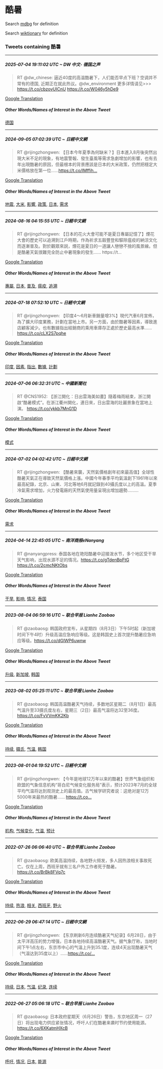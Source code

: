 # 酷暑

Search [mdbg](https://www.mdbg.net/chinese/dictionary?page=worddict&wdrst=0&wdqb=酷暑) for definition

Search [wiktionary](https://en.wiktionary.org/wiki/酷暑) for definition

### Tweets containing 酷暑

___
##### 2025-07-04 19:11:02 UTC ~ DW 中文- 德国之声
> RT @dw_chinese: 逼近40度的高温酷暑下，人们能否早点下班？空调并不常有的德国, 近期正在就此热议。@dw_environment 更多详情请见&gt;&gt;&gt; https://t.co/cbzovUICnU https://t.co/W046y5hDe9

[Google Translation](https://translate.google.com/?hi=en&tab=TT&sl=zh-CN&tl=en&op=translate&text=RT+%40dw_chinese%3A+%E9%80%BC%E8%BF%9140%E5%BA%A6%E7%9A%84%E9%AB%98%E6%B8%A9%E9%85%B7%E6%9A%91%E4%B8%8B%EF%BC%8C%E4%BA%BA%E4%BB%AC%E8%83%BD%E5%90%A6%E6%97%A9%E7%82%B9%E4%B8%8B%E7%8F%AD%EF%BC%9F%E7%A9%BA%E8%B0%83%E5%B9%B6%E4%B8%8D%E5%B8%B8%E6%9C%89%E7%9A%84%E5%BE%B7%E5%9B%BD%2C+%E8%BF%91%E6%9C%9F%E6%AD%A3%E5%9C%A8%E5%B0%B1%E6%AD%A4%E7%83%AD%E8%AE%AE%E3%80%82%40dw_environment+%E6%9B%B4%E5%A4%9A%E8%AF%A6%E6%83%85%E8%AF%B7%E8%A7%81%26gt%3B%26gt%3B%26gt%3B+https%3A%2F%2Ft.co%2FcbzovUICnU+https%3A%2F%2Ft.co%2FW046y5hDe9)
##### Other Words/Names of Interest in the Above Tweet
[德国](德国.md)
___
##### 2024-09-05 07:02:39 UTC ~ 日經中文網
> RT @rijingzhongwen: 【日本今年夏季為何缺米？】日本進入8月後突然出現大米不足的現象，有地震警報、發生臺風等需求急劇增加的影響，也有去年出現酷暑的原因，但最根本的背景應該是日本的大米政策，仍然把穩定大米價格放在第一位……https://t.co/IMffih…

[Google Translation](https://translate.google.com/?hi=en&tab=TT&sl=zh-CN&tl=en&op=translate&text=RT+%40rijingzhongwen%3A+%E3%80%90%E6%97%A5%E6%9C%AC%E4%BB%8A%E5%B9%B4%E5%A4%8F%E5%AD%A3%E7%82%BA%E4%BD%95%E7%BC%BA%E7%B1%B3%EF%BC%9F%E3%80%91%E6%97%A5%E6%9C%AC%E9%80%B2%E5%85%A58%E6%9C%88%E5%BE%8C%E7%AA%81%E7%84%B6%E5%87%BA%E7%8F%BE%E5%A4%A7%E7%B1%B3%E4%B8%8D%E8%B6%B3%E7%9A%84%E7%8F%BE%E8%B1%A1%EF%BC%8C%E6%9C%89%E5%9C%B0%E9%9C%87%E8%AD%A6%E5%A0%B1%E3%80%81%E7%99%BC%E7%94%9F%E8%87%BA%E9%A2%A8%E7%AD%89%E9%9C%80%E6%B1%82%E6%80%A5%E5%8A%87%E5%A2%9E%E5%8A%A0%E7%9A%84%E5%BD%B1%E9%9F%BF%EF%BC%8C%E4%B9%9F%E6%9C%89%E5%8E%BB%E5%B9%B4%E5%87%BA%E7%8F%BE%E9%85%B7%E6%9A%91%E7%9A%84%E5%8E%9F%E5%9B%A0%EF%BC%8C%E4%BD%86%E6%9C%80%E6%A0%B9%E6%9C%AC%E7%9A%84%E8%83%8C%E6%99%AF%E6%87%89%E8%A9%B2%E6%98%AF%E6%97%A5%E6%9C%AC%E7%9A%84%E5%A4%A7%E7%B1%B3%E6%94%BF%E7%AD%96%EF%BC%8C%E4%BB%8D%E7%84%B6%E6%8A%8A%E7%A9%A9%E5%AE%9A%E5%A4%A7%E7%B1%B3%E5%83%B9%E6%A0%BC%E6%94%BE%E5%9C%A8%E7%AC%AC%E4%B8%80%E4%BD%8D%E2%80%A6%E2%80%A6https%3A%2F%2Ft.co%2FIMffih%E2%80%A6)
##### Other Words/Names of Interest in the Above Tweet
[地震](地震.md), [大米](大米.md), [影響](影響.md), [政策](政策.md), [日本](日本.md), [需求](需求.md)
___
##### 2024-08-16 04:15:55 UTC ~ 日經中文網
> RT @rijingzhongwen: 【日本的花火大會可能不是夏日專屬記憶了】煙花大會的歷史可以追溯到江戶時期，作為祈求五穀豐登和驅除瘟疫的納涼文化而逐漸普及。對於觀眾來説，煙花是夏日的一道讓人戀戀不捨的風景線。但是酷暑天氣很難完全防止中暑現象的發生…… https://t…

[Google Translation](https://translate.google.com/?hi=en&tab=TT&sl=zh-CN&tl=en&op=translate&text=RT+%40rijingzhongwen%3A+%E3%80%90%E6%97%A5%E6%9C%AC%E7%9A%84%E8%8A%B1%E7%81%AB%E5%A4%A7%E6%9C%83%E5%8F%AF%E8%83%BD%E4%B8%8D%E6%98%AF%E5%A4%8F%E6%97%A5%E5%B0%88%E5%B1%AC%E8%A8%98%E6%86%B6%E4%BA%86%E3%80%91%E7%85%99%E8%8A%B1%E5%A4%A7%E6%9C%83%E7%9A%84%E6%AD%B7%E5%8F%B2%E5%8F%AF%E4%BB%A5%E8%BF%BD%E6%BA%AF%E5%88%B0%E6%B1%9F%E6%88%B6%E6%99%82%E6%9C%9F%EF%BC%8C%E4%BD%9C%E7%82%BA%E7%A5%88%E6%B1%82%E4%BA%94%E7%A9%80%E8%B1%90%E7%99%BB%E5%92%8C%E9%A9%85%E9%99%A4%E7%98%9F%E7%96%AB%E7%9A%84%E7%B4%8D%E6%B6%BC%E6%96%87%E5%8C%96%E8%80%8C%E9%80%90%E6%BC%B8%E6%99%AE%E5%8F%8A%E3%80%82%E5%B0%8D%E6%96%BC%E8%A7%80%E7%9C%BE%E4%BE%86%E8%AA%AC%EF%BC%8C%E7%85%99%E8%8A%B1%E6%98%AF%E5%A4%8F%E6%97%A5%E7%9A%84%E4%B8%80%E9%81%93%E8%AE%93%E4%BA%BA%E6%88%80%E6%88%80%E4%B8%8D%E6%8D%A8%E7%9A%84%E9%A2%A8%E6%99%AF%E7%B7%9A%E3%80%82%E4%BD%86%E6%98%AF%E9%85%B7%E6%9A%91%E5%A4%A9%E6%B0%A3%E5%BE%88%E9%9B%A3%E5%AE%8C%E5%85%A8%E9%98%B2%E6%AD%A2%E4%B8%AD%E6%9A%91%E7%8F%BE%E8%B1%A1%E7%9A%84%E7%99%BC%E7%94%9F%E2%80%A6%E2%80%A6+https%3A%2F%2Ft%E2%80%A6)
##### Other Words/Names of Interest in the Above Tweet
[專屬](專屬.md), [日本](日本.md), [普及](普及.md), [瘟疫](瘟疫.md), [追溯](追溯.md)
___
##### 2024-07-18 07:52:10 UTC ~ 日經中文網
> RT @rijingzhongwen: 【印度4～6月新車銷量增3%】現代汽車6月宣佈，為了擴大印度業務，計劃在當地上市。另一方面，由於酷暑等因素，導致進店顧客減少。也有數據指出經銷商的乘用車庫存正處於歷史最高水準…… https://t.co/cLX2S7pqhe

[Google Translation](https://translate.google.com/?hi=en&tab=TT&sl=zh-CN&tl=en&op=translate&text=RT+%40rijingzhongwen%3A+%E3%80%90%E5%8D%B0%E5%BA%A64%EF%BD%9E6%E6%9C%88%E6%96%B0%E8%BB%8A%E9%8A%B7%E9%87%8F%E5%A2%9E3%25%E3%80%91%E7%8F%BE%E4%BB%A3%E6%B1%BD%E8%BB%8A6%E6%9C%88%E5%AE%A3%E4%BD%88%EF%BC%8C%E7%82%BA%E4%BA%86%E6%93%B4%E5%A4%A7%E5%8D%B0%E5%BA%A6%E6%A5%AD%E5%8B%99%EF%BC%8C%E8%A8%88%E5%8A%83%E5%9C%A8%E7%95%B6%E5%9C%B0%E4%B8%8A%E5%B8%82%E3%80%82%E5%8F%A6%E4%B8%80%E6%96%B9%E9%9D%A2%EF%BC%8C%E7%94%B1%E6%96%BC%E9%85%B7%E6%9A%91%E7%AD%89%E5%9B%A0%E7%B4%A0%EF%BC%8C%E5%B0%8E%E8%87%B4%E9%80%B2%E5%BA%97%E9%A1%A7%E5%AE%A2%E6%B8%9B%E5%B0%91%E3%80%82%E4%B9%9F%E6%9C%89%E6%95%B8%E6%93%9A%E6%8C%87%E5%87%BA%E7%B6%93%E9%8A%B7%E5%95%86%E7%9A%84%E4%B9%98%E7%94%A8%E8%BB%8A%E5%BA%AB%E5%AD%98%E6%AD%A3%E8%99%95%E6%96%BC%E6%AD%B7%E5%8F%B2%E6%9C%80%E9%AB%98%E6%B0%B4%E6%BA%96%E2%80%A6%E2%80%A6+https%3A%2F%2Ft.co%2FcLX2S7pqhe)
##### Other Words/Names of Interest in the Above Tweet
[印度](印度.md), [因素](因素.md), [指出](指出.md), [數據](數據.md), [計劃](計劃.md)
___
##### 2024-07-06 06:32:31 UTC ~ 中國新聞社
> RT @CNS1952: 【浙江開化：日出雲海美如畫】隨着梅雨結束，浙江開啟“酷暑模式”。在浙江衢州開化，連日來，日出雲海的壯麗景象在當地上演。 https://t.co/ykkb7MnG1D

[Google Translation](https://translate.google.com/?hi=en&tab=TT&sl=zh-CN&tl=en&op=translate&text=RT+%40CNS1952%3A+%E3%80%90%E6%B5%99%E6%B1%9F%E9%96%8B%E5%8C%96%EF%BC%9A%E6%97%A5%E5%87%BA%E9%9B%B2%E6%B5%B7%E7%BE%8E%E5%A6%82%E7%95%AB%E3%80%91%E9%9A%A8%E7%9D%80%E6%A2%85%E9%9B%A8%E7%B5%90%E6%9D%9F%EF%BC%8C%E6%B5%99%E6%B1%9F%E9%96%8B%E5%95%9F%E2%80%9C%E9%85%B7%E6%9A%91%E6%A8%A1%E5%BC%8F%E2%80%9D%E3%80%82%E5%9C%A8%E6%B5%99%E6%B1%9F%E8%A1%A2%E5%B7%9E%E9%96%8B%E5%8C%96%EF%BC%8C%E9%80%A3%E6%97%A5%E4%BE%86%EF%BC%8C%E6%97%A5%E5%87%BA%E9%9B%B2%E6%B5%B7%E7%9A%84%E5%A3%AF%E9%BA%97%E6%99%AF%E8%B1%A1%E5%9C%A8%E7%95%B6%E5%9C%B0%E4%B8%8A%E6%BC%94%E3%80%82+https%3A%2F%2Ft.co%2Fykkb7MnG1D)
##### Other Words/Names of Interest in the Above Tweet
[模式](模式.md)
___
##### 2024-07-02 04:02:42 UTC ~ 日經中文網
> RT @rijingzhongwen: 【酷暑來襲，天然氣價格創年初來最高值】全球性酷暑天氣正在導致天然氣價格上漲。中國今年春季平均氣溫創下1961年以來最高紀錄，北京、山東、河北等地6月就記錄到40攝氏度以上的高溫。夏季冷氣需求增加，火力發電廠的天然氣使用量呈現出增加趨勢………

[Google Translation](https://translate.google.com/?hi=en&tab=TT&sl=zh-CN&tl=en&op=translate&text=RT+%40rijingzhongwen%3A+%E3%80%90%E9%85%B7%E6%9A%91%E4%BE%86%E8%A5%B2%EF%BC%8C%E5%A4%A9%E7%84%B6%E6%B0%A3%E5%83%B9%E6%A0%BC%E5%89%B5%E5%B9%B4%E5%88%9D%E4%BE%86%E6%9C%80%E9%AB%98%E5%80%BC%E3%80%91%E5%85%A8%E7%90%83%E6%80%A7%E9%85%B7%E6%9A%91%E5%A4%A9%E6%B0%A3%E6%AD%A3%E5%9C%A8%E5%B0%8E%E8%87%B4%E5%A4%A9%E7%84%B6%E6%B0%A3%E5%83%B9%E6%A0%BC%E4%B8%8A%E6%BC%B2%E3%80%82%E4%B8%AD%E5%9C%8B%E4%BB%8A%E5%B9%B4%E6%98%A5%E5%AD%A3%E5%B9%B3%E5%9D%87%E6%B0%A3%E6%BA%AB%E5%89%B5%E4%B8%8B1961%E5%B9%B4%E4%BB%A5%E4%BE%86%E6%9C%80%E9%AB%98%E7%B4%80%E9%8C%84%EF%BC%8C%E5%8C%97%E4%BA%AC%E3%80%81%E5%B1%B1%E6%9D%B1%E3%80%81%E6%B2%B3%E5%8C%97%E7%AD%89%E5%9C%B06%E6%9C%88%E5%B0%B1%E8%A8%98%E9%8C%84%E5%88%B040%E6%94%9D%E6%B0%8F%E5%BA%A6%E4%BB%A5%E4%B8%8A%E7%9A%84%E9%AB%98%E6%BA%AB%E3%80%82%E5%A4%8F%E5%AD%A3%E5%86%B7%E6%B0%A3%E9%9C%80%E6%B1%82%E5%A2%9E%E5%8A%A0%EF%BC%8C%E7%81%AB%E5%8A%9B%E7%99%BC%E9%9B%BB%E5%BB%A0%E7%9A%84%E5%A4%A9%E7%84%B6%E6%B0%A3%E4%BD%BF%E7%94%A8%E9%87%8F%E5%91%88%E7%8F%BE%E5%87%BA%E5%A2%9E%E5%8A%A0%E8%B6%A8%E5%8B%A2%E2%80%A6%E2%80%A6%E2%80%A6)
##### Other Words/Names of Interest in the Above Tweet
[需求](需求.md)
___
##### 2024-04-14 22:45:05 UTC ~ 南洋商报eNanyang
> RT @nanyangpress: 泰国各地在艳阳酷暑中迎接泼水节，多个地区受干旱天气影响，出现水源不足的情况。https://t.co/gTdenBpFtG https://t.co/2cmcNKtObs

[Google Translation](https://translate.google.com/?hi=en&tab=TT&sl=zh-CN&tl=en&op=translate&text=RT+%40nanyangpress%3A+%E6%B3%B0%E5%9B%BD%E5%90%84%E5%9C%B0%E5%9C%A8%E8%89%B3%E9%98%B3%E9%85%B7%E6%9A%91%E4%B8%AD%E8%BF%8E%E6%8E%A5%E6%B3%BC%E6%B0%B4%E8%8A%82%EF%BC%8C%E5%A4%9A%E4%B8%AA%E5%9C%B0%E5%8C%BA%E5%8F%97%E5%B9%B2%E6%97%B1%E5%A4%A9%E6%B0%94%E5%BD%B1%E5%93%8D%EF%BC%8C%E5%87%BA%E7%8E%B0%E6%B0%B4%E6%BA%90%E4%B8%8D%E8%B6%B3%E7%9A%84%E6%83%85%E5%86%B5%E3%80%82https%3A%2F%2Ft.co%2FgTdenBpFtG+https%3A%2F%2Ft.co%2F2cmcNKtObs)
##### Other Words/Names of Interest in the Above Tweet
[干旱](干旱.md), [影响](影响.md), [情况](情况.md), [泰国](泰国.md)
___
##### 2023-08-04 06:59:16 UTC ~ 联合早报 Lianhe Zaobao
> RT @zaobaosg: 韩国政府宣布，从星期四（8月3日）下午5时起（新加坡时间下午4时）升级高温应急响应等级。这是韩国史上首次提升酷暑应急响应等级。https://t.co/dGlWP6uwnw

[Google Translation](https://translate.google.com/?hi=en&tab=TT&sl=zh-CN&tl=en&op=translate&text=RT+%40zaobaosg%3A+%E9%9F%A9%E5%9B%BD%E6%94%BF%E5%BA%9C%E5%AE%A3%E5%B8%83%EF%BC%8C%E4%BB%8E%E6%98%9F%E6%9C%9F%E5%9B%9B%EF%BC%888%E6%9C%883%E6%97%A5%EF%BC%89%E4%B8%8B%E5%8D%885%E6%97%B6%E8%B5%B7%EF%BC%88%E6%96%B0%E5%8A%A0%E5%9D%A1%E6%97%B6%E9%97%B4%E4%B8%8B%E5%8D%884%E6%97%B6%EF%BC%89%E5%8D%87%E7%BA%A7%E9%AB%98%E6%B8%A9%E5%BA%94%E6%80%A5%E5%93%8D%E5%BA%94%E7%AD%89%E7%BA%A7%E3%80%82%E8%BF%99%E6%98%AF%E9%9F%A9%E5%9B%BD%E5%8F%B2%E4%B8%8A%E9%A6%96%E6%AC%A1%E6%8F%90%E5%8D%87%E9%85%B7%E6%9A%91%E5%BA%94%E6%80%A5%E5%93%8D%E5%BA%94%E7%AD%89%E7%BA%A7%E3%80%82https%3A%2F%2Ft.co%2FdGlWP6uwnw)
##### Other Words/Names of Interest in the Above Tweet
[升级](升级.md), [新加坡](新加坡.md), [韩国](韩国.md)
___
##### 2023-08-02 05:25:11 UTC ~ 联合早报 Lianhe Zaobao
> RT @zaobaosg: 韩国高温酷暑天气持续，多数地区星期二（8月1日）最高气温升至33摄氏度左右，星期三（2日）最高气温将达32至36度。https://t.co/FvVVmKK2Kb

[Google Translation](https://translate.google.com/?hi=en&tab=TT&sl=zh-CN&tl=en&op=translate&text=RT+%40zaobaosg%3A+%E9%9F%A9%E5%9B%BD%E9%AB%98%E6%B8%A9%E9%85%B7%E6%9A%91%E5%A4%A9%E6%B0%94%E6%8C%81%E7%BB%AD%EF%BC%8C%E5%A4%9A%E6%95%B0%E5%9C%B0%E5%8C%BA%E6%98%9F%E6%9C%9F%E4%BA%8C%EF%BC%888%E6%9C%881%E6%97%A5%EF%BC%89%E6%9C%80%E9%AB%98%E6%B0%94%E6%B8%A9%E5%8D%87%E8%87%B333%E6%91%84%E6%B0%8F%E5%BA%A6%E5%B7%A6%E5%8F%B3%EF%BC%8C%E6%98%9F%E6%9C%9F%E4%B8%89%EF%BC%882%E6%97%A5%EF%BC%89%E6%9C%80%E9%AB%98%E6%B0%94%E6%B8%A9%E5%B0%86%E8%BE%BE32%E8%87%B336%E5%BA%A6%E3%80%82https%3A%2F%2Ft.co%2FFvVVmKK2Kb)
##### Other Words/Names of Interest in the Above Tweet
[持续](持续.md), [摄氏](摄氏.md), [气温](气温.md), [韩国](韩国.md)
___
##### 2023-08-01 04:19:52 UTC ~ 日經中文網
> RT @rijingzhongwen: 【今年是地球12万年以来的酷暑】世界气象组织和欧盟的气象信息机构“哥白尼气候变化服务局”表示，预计2023年7月的全球平均气温将达到观测史上的最高值。古气候学研究者说：这绝对是12万5000年来最热的酷暑…… https://t.co…

[Google Translation](https://translate.google.com/?hi=en&tab=TT&sl=zh-CN&tl=en&op=translate&text=RT+%40rijingzhongwen%3A+%E3%80%90%E4%BB%8A%E5%B9%B4%E6%98%AF%E5%9C%B0%E7%90%8312%E4%B8%87%E5%B9%B4%E4%BB%A5%E6%9D%A5%E7%9A%84%E9%85%B7%E6%9A%91%E3%80%91%E4%B8%96%E7%95%8C%E6%B0%94%E8%B1%A1%E7%BB%84%E7%BB%87%E5%92%8C%E6%AC%A7%E7%9B%9F%E7%9A%84%E6%B0%94%E8%B1%A1%E4%BF%A1%E6%81%AF%E6%9C%BA%E6%9E%84%E2%80%9C%E5%93%A5%E7%99%BD%E5%B0%BC%E6%B0%94%E5%80%99%E5%8F%98%E5%8C%96%E6%9C%8D%E5%8A%A1%E5%B1%80%E2%80%9D%E8%A1%A8%E7%A4%BA%EF%BC%8C%E9%A2%84%E8%AE%A12023%E5%B9%B47%E6%9C%88%E7%9A%84%E5%85%A8%E7%90%83%E5%B9%B3%E5%9D%87%E6%B0%94%E6%B8%A9%E5%B0%86%E8%BE%BE%E5%88%B0%E8%A7%82%E6%B5%8B%E5%8F%B2%E4%B8%8A%E7%9A%84%E6%9C%80%E9%AB%98%E5%80%BC%E3%80%82%E5%8F%A4%E6%B0%94%E5%80%99%E5%AD%A6%E7%A0%94%E7%A9%B6%E8%80%85%E8%AF%B4%EF%BC%9A%E8%BF%99%E7%BB%9D%E5%AF%B9%E6%98%AF12%E4%B8%875000%E5%B9%B4%E6%9D%A5%E6%9C%80%E7%83%AD%E7%9A%84%E9%85%B7%E6%9A%91%E2%80%A6%E2%80%A6+https%3A%2F%2Ft.co%E2%80%A6)
##### Other Words/Names of Interest in the Above Tweet
[机构](机构.md), [气候变化](气候变化.md), [气温](气温.md), [预计](预计.md)
___
##### 2022-07-26 06:06:40 UTC ~ 联合早报 Lianhe Zaobao
> RT @zaobaosg: 欧美高温持续，各地野火频发，多人因热浪相关事故死亡。仅在上周，西班牙就有三名户外工作者死于酷暑。https://t.co/BrBk8FVq7c

[Google Translation](https://translate.google.com/?hi=en&tab=TT&sl=zh-CN&tl=en&op=translate&text=RT+%40zaobaosg%3A+%E6%AC%A7%E7%BE%8E%E9%AB%98%E6%B8%A9%E6%8C%81%E7%BB%AD%EF%BC%8C%E5%90%84%E5%9C%B0%E9%87%8E%E7%81%AB%E9%A2%91%E5%8F%91%EF%BC%8C%E5%A4%9A%E4%BA%BA%E5%9B%A0%E7%83%AD%E6%B5%AA%E7%9B%B8%E5%85%B3%E4%BA%8B%E6%95%85%E6%AD%BB%E4%BA%A1%E3%80%82%E4%BB%85%E5%9C%A8%E4%B8%8A%E5%91%A8%EF%BC%8C%E8%A5%BF%E7%8F%AD%E7%89%99%E5%B0%B1%E6%9C%89%E4%B8%89%E5%90%8D%E6%88%B7%E5%A4%96%E5%B7%A5%E4%BD%9C%E8%80%85%E6%AD%BB%E4%BA%8E%E9%85%B7%E6%9A%91%E3%80%82https%3A%2F%2Ft.co%2FBrBk8FVq7c)
##### Other Words/Names of Interest in the Above Tweet
[持续](持续.md), [热浪](热浪.md), [相关](相关.md), [西班牙](西班牙.md), [野火](野火.md)
___
##### 2022-06-29 06:47:14 UTC ~ 日經中文網
> RT @rijingzhongwen: 【东京刷新6月连续酷暑天气纪录】6月28日，由于太平洋高压的势力增强，日本各地持续高温酷暑天气。据气象厅称，当地时间下午1点左右，东京市中心的气温上升到35.1度，连续4天出现酷暑天气（气温达到35度以上）……https://t.co/…

[Google Translation](https://translate.google.com/?hi=en&tab=TT&sl=zh-CN&tl=en&op=translate&text=RT+%40rijingzhongwen%3A+%E3%80%90%E4%B8%9C%E4%BA%AC%E5%88%B7%E6%96%B06%E6%9C%88%E8%BF%9E%E7%BB%AD%E9%85%B7%E6%9A%91%E5%A4%A9%E6%B0%94%E7%BA%AA%E5%BD%95%E3%80%916%E6%9C%8828%E6%97%A5%EF%BC%8C%E7%94%B1%E4%BA%8E%E5%A4%AA%E5%B9%B3%E6%B4%8B%E9%AB%98%E5%8E%8B%E7%9A%84%E5%8A%BF%E5%8A%9B%E5%A2%9E%E5%BC%BA%EF%BC%8C%E6%97%A5%E6%9C%AC%E5%90%84%E5%9C%B0%E6%8C%81%E7%BB%AD%E9%AB%98%E6%B8%A9%E9%85%B7%E6%9A%91%E5%A4%A9%E6%B0%94%E3%80%82%E6%8D%AE%E6%B0%94%E8%B1%A1%E5%8E%85%E7%A7%B0%EF%BC%8C%E5%BD%93%E5%9C%B0%E6%97%B6%E9%97%B4%E4%B8%8B%E5%8D%881%E7%82%B9%E5%B7%A6%E5%8F%B3%EF%BC%8C%E4%B8%9C%E4%BA%AC%E5%B8%82%E4%B8%AD%E5%BF%83%E7%9A%84%E6%B0%94%E6%B8%A9%E4%B8%8A%E5%8D%87%E5%88%B035.1%E5%BA%A6%EF%BC%8C%E8%BF%9E%E7%BB%AD4%E5%A4%A9%E5%87%BA%E7%8E%B0%E9%85%B7%E6%9A%91%E5%A4%A9%E6%B0%94%EF%BC%88%E6%B0%94%E6%B8%A9%E8%BE%BE%E5%88%B035%E5%BA%A6%E4%BB%A5%E4%B8%8A%EF%BC%89%E2%80%A6%E2%80%A6https%3A%2F%2Ft.co%2F%E2%80%A6)
##### Other Words/Names of Interest in the Above Tweet
[持续](持续.md), [日本](日本.md), [气温](气温.md), [纪录](纪录.md), [连续](连续.md)
___
##### 2022-06-27 05:06:18 UTC ~ 联合早报 Lianhe Zaobao
> RT @zaobaosg: 日本政府星期天（6月26日）警告，东京地区周一（27日）将出现电力供应紧张情况，呼吁人们在酷暑来袭时节约使用能源。 https://t.co/6XKatmHXcB

[Google Translation](https://translate.google.com/?hi=en&tab=TT&sl=zh-CN&tl=en&op=translate&text=RT+%40zaobaosg%3A+%E6%97%A5%E6%9C%AC%E6%94%BF%E5%BA%9C%E6%98%9F%E6%9C%9F%E5%A4%A9%EF%BC%886%E6%9C%8826%E6%97%A5%EF%BC%89%E8%AD%A6%E5%91%8A%EF%BC%8C%E4%B8%9C%E4%BA%AC%E5%9C%B0%E5%8C%BA%E5%91%A8%E4%B8%80%EF%BC%8827%E6%97%A5%EF%BC%89%E5%B0%86%E5%87%BA%E7%8E%B0%E7%94%B5%E5%8A%9B%E4%BE%9B%E5%BA%94%E7%B4%A7%E5%BC%A0%E6%83%85%E5%86%B5%EF%BC%8C%E5%91%BC%E5%90%81%E4%BA%BA%E4%BB%AC%E5%9C%A8%E9%85%B7%E6%9A%91%E6%9D%A5%E8%A2%AD%E6%97%B6%E8%8A%82%E7%BA%A6%E4%BD%BF%E7%94%A8%E8%83%BD%E6%BA%90%E3%80%82+https%3A%2F%2Ft.co%2F6XKatmHXcB)
##### Other Words/Names of Interest in the Above Tweet
[呼吁](呼吁.md), [情况](情况.md), [日本](日本.md), [能源](能源.md)

